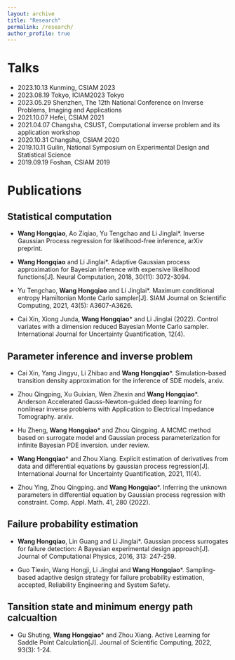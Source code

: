 ```yaml
---
layout: archive
title: "Research"
permalink: /research/
author_profile: true
---
```

# Talks
- 2023.10.13 Kunming, CSIAM 2023
- 2023.08.19 Tokyo, ICIAM2023 Tokyo
- 2023.05.29 Shenzhen, The 12th National Conference on Inverse Problems, Imaging and Applications
- 2021.10.07 Hefei, CSIAM 2021
- 2021.04.07 Changsha, CSUST, Computational inverse problem and its application workshop
- 2020.10.31 Changsha, CSIAM 2020
- 2019.10.11 Guilin, National Symposium on Experimental Design and Statistical Science
- 2019.09.19 Foshan, CSIAM 2019
<!-- - 2021.10.29 Shenzhen, Inverse problem 2021
-->

# Publications
## Statistical computation

- **Wang Hongqiao**, Ao Ziqiao, Yu Tengchao and Li Jinglai*. Inverse Gaussian Process regression for likelihood-free inference, arXiv preprint.

- **Wang Hongqiao** and Li Jinglai*. Adaptive Gaussian process approximation for Bayesian inference with expensive likelihood functions[J]. Neural Computation, 2018, 30(11): 3072-3094.

- Yu Tengchao, **Wang Hongqiao** and Li Jinglai*. Maximum conditional entropy Hamiltonian Monte Carlo sampler[J]. SIAM Journal on Scientific Computing, 2021, 43(5): A3607-A3626.

- Cai Xin, Xiong Junda, **Wang Hongqiao*** and Li Jinglai (2022). Control variates with a dimension reduced Bayesian Monte Carlo sampler. International Journal for Uncertainty Quantification, 12(4).

## Parameter inference and inverse problem

- Cai Xin, Yang Jingyu, Li Zhibao and **Wang Hongqiao***. Simulation-based transition density approximation for the inference of SDE models, arxiv.

- Zhou Qingping, Xu Guixian, Wen Zhexin and **Wang Hongqiao***. Anderson Accelerated Gauss-Newton-guided deep learning for nonlinear inverse problems with Application to Electrical Impedance Tomography. arxiv.

- Hu Zheng, **Wang Hongqiao*** and Zhou Qingping. A MCMC method based on surrogate model and Gaussian process parameterization for infinite Bayesian PDE inversion. under review.

- **Wang Hongqiao*** and Zhou Xiang. Explicit estimation of derivatives from data and differential equations by gaussian process regression[J]. International Journal for Uncertainty Quantification, 2021, 11(4).

- Zhou Ying, Zhou Qingping. and **Wang Hongqiao***. Inferring the unknown parameters in differential equation by Gaussian process regression with constraint. Comp. Appl. Math. 41, 280 (2022).


## Failure probability estimation
- **Wang Hongqiao**, Lin Guang and Li Jinglai*. Gaussian process surrogates for failure detection: A Bayesian experimental design approach[J]. Journal of Computational Physics, 2016, 313: 247-259.

- Guo Tiexin, Wang Hongji, Li Jinglai and **Wang Hongqiao***. Sampling-based adaptive design strategy for failure probability estimation, accepted, Reliability Engineering and System Safety.

## Tansition state and minimum energy path calcualtion

- Gu Shuting, **Wang Hongqiao*** and Zhou Xiang. Active Learning for Saddle Point Calculation[J]. Journal of Scientific Computing, 2022, 93(3): 1-24.
